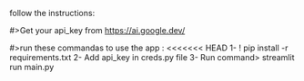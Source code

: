 follow the instructions:

#>Get your api_key from https://ai.google.dev/

#>run these commandas to use the app :
<<<<<<< HEAD
1-    ! pip install -r requirements.txt
2-    Add api_key in creds.py file
3-    Run command> streamlit run main.py  

